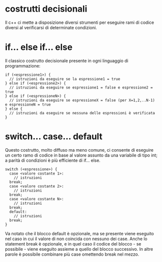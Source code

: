 # costrutti decisionali
Il c++ ci mette a disposizione diversi strumenti per eseguire rami di codice diversi al verificarsi di determinate condizioni.

# if... else if... else
Il classico costrutto decisionale presente in ogni linguaggio di programmazione:

```
if (<espressione1>) {
  // istruzioni da eseguire se la espressione1 = true
} else if (<espressione2>) {
  // istruzioni da eseguire se espressione1 = false e espressione2 = true
} else if (<espressioneN>) {
  // istruzioni da eseguire se espressioneX = false (per X=1,2,..N-1) e espressioneN = true
} else {
  // istruzioni da eseguire se nessuna delle espressioni è verificata
}
```

# switch... case... default
Questo costrutto, molto diffuso ma meno comune, ci consente di eseguire un certo ramo di codice in base al valore assunto da
una variabile di tipo int; a parità di condizioni è più efficiente di if... else.

```
switch (<espressione>) {
  case <valore costante 1>:
    // istruzioni
  break;
  case <valore costante 2>:
    // istruzioni
  break;
  case <valore costante N>:
    // istruzioni
  break;
  default:
    // istruzioni
  break;
}
```

Va notato che il blocco default è opzionale, ma se presente viene eseguito nel caso in cui il valore di <espressione> non
coincida con nessuno dei case. Anche lo statement break è opzionale, e in quel caso il codice del blocco - se possibile -
viene eseguito assieme a quello del blocco successivo. In altre parole è possibile combinare più case omettendo break nel
mezzo.
